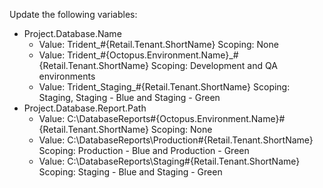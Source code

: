 Update the following variables:

- Project.Database.Name
    - Value: Trident_#{Retail.Tenant.ShortName} Scoping: None
    - Value: Trident_#{Octopus.Environment.Name}_#{Retail.Tenant.ShortName} Scoping: Development and QA environments
    - Value: Trident_Staging_#{Retail.Tenant.ShortName} Scoping: Staging, Staging - Blue and Staging - Green
- Project.Database.Report.Path
    - Value: C:\DatabaseReports\#{Octopus.Environment.Name}\#{Retail.Tenant.ShortName} Scoping: None
    - Value: C:\DatabaseReports\Production\#{Retail.Tenant.ShortName} Scoping: Production - Blue and Production - Green
    - Value: C:\DatabaseReports\Staging\#{Retail.Tenant.ShortName} Scoping: Staging - Blue and Staging - Green